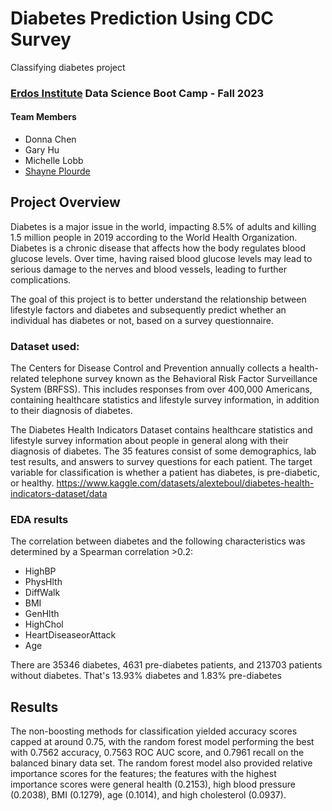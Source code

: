 # Diabetes Prediction Using CDC Survey
Classifying diabetes project

### [Erdos Institute](https://www.erdosinstitute.org/) Data Science Boot Camp - Fall 2023

#### Team Members
- Donna Chen
- Gary Hu
- Michelle Lobb
- [Shayne Plourde](https://www.linkedin.com/in/shayne-plourde/)

## Project Overview
Diabetes is a major issue in the world, impacting 8.5% of adults and killing 1.5 million people in 2019 according to the World Health Organization. Diabetes is a chronic disease that affects how the body regulates blood glucose levels. Over time, having raised blood glucose levels may lead to serious damage to the nerves and blood vessels, leading to further complications. 

The goal of this project is to better understand the relationship between lifestyle factors and diabetes and subsequently predict whether an individual has diabetes or not, based on a survey questionnaire.



### Dataset used:
The Centers for Disease Control and Prevention annually collects a health-related telephone survey known as the Behavioral Risk Factor Surveillance System (BRFSS). This includes responses from over 400,000 Americans, containing healthcare statistics and lifestyle survey information, in addition to their diagnosis of diabetes. 

The Diabetes Health Indicators Dataset contains healthcare statistics and lifestyle survey information about people in general along with their diagnosis of diabetes. The 35 features consist of some demographics, lab test results, and answers to survey questions for each patient. The target variable for classification is whether a patient has diabetes, is pre-diabetic, or healthy.
https://www.kaggle.com/datasets/alexteboul/diabetes-health-indicators-dataset/data



###  EDA results

The correlation between diabetes and the following characteristics was determined by a Spearman correlation >0.2:

 - HighBP
 - PhysHlth
 - DiffWalk
 - BMI
 - GenHlth
 - HighChol
 - HeartDiseaseorAttack
 - Age

There are 35346 diabetes, 4631 pre-diabetes patients, and 213703 patients without diabetes.
That's 13.93% diabetes and 1.83% pre-diabetes

## Results
The non-boosting methods for classification yielded accuracy scores capped at around 0.75, with the random forest model performing the best with 0.7562 accuracy, 0.7563 ROC AUC score, and 0.7961 recall on the balanced binary data set. The random forest model also provided relative importance scores for the features; the features with the highest importance scores were general health (0.2153), high blood pressure (0.2038), BMI (0.1279), age (0.1014), and high cholesterol (0.0937).
